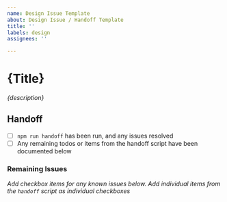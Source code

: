 ```yaml
---
name: Design Issue Template
about: Design Issue / Handoff Template
title: ''
labels: design
assignees: ''

---
```


# {Title}

_{description}_

## Handoff

- [ ] `npm run handoff` has been run, and any issues resolved
- [ ] Any remaining todos or items from the handoff script have been documented below

### Remaining Issues
_Add checkbox items for any known issues below. Add individual items from the `handoff` script as individual checkboxes_
